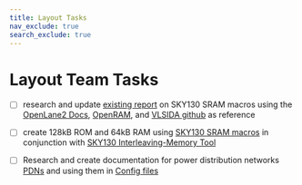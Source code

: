 ```yaml
---
title: Layout Tasks
nav_exclude: true
search_exclude: true
---
```


# Layout Team Tasks

- [ ] research and update [existing report](assets/pdf/sky130_sram_report.pdf) on SKY130 SRAM macros using the [OpenLane2 Docs](https://openlane2.readthedocs.io/en/latest/usage/using_macros.html), [OpenRAM](https://openram.org/), and [VLSIDA github](https://github.com/VLSIDA/sky130_sram_macros) as reference  


- [ ] create 128kB ROM and 64kB RAM using [SKY130 SRAM macros](https://github.com/VLSIDA/sky130_sram_macros) in conjunction with [SKY130 Interleaving-Memory Tool](https://github.com/Baungarten-CINVESTAV/SKY130-Macro-Memory-Cell-Generator)  


- [ ] Research and create documentation for power distribution networks [PDNs](https://openlane2.readthedocs.io/en/latest/usage/pdn.html) and using them in [Config files](https://openlane2.readthedocs.io/en/latest/reference/configuration.html)  

